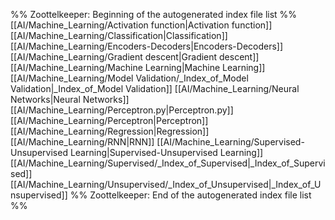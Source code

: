 %% Zoottelkeeper: Beginning of the autogenerated index file list  %%
 [[AI/Machine_Learning/Activation function|Activation function]]
 [[AI/Machine_Learning/Classification|Classification]]
 [[AI/Machine_Learning/Encoders-Decoders|Encoders-Decoders]]
 [[AI/Machine_Learning/Gradient descent|Gradient descent]]
 [[AI/Machine_Learning/Machine Learning|Machine Learning]]
 [[AI/Machine_Learning/Model Validation/_Index_of_Model Validation|_Index_of_Model Validation]]
 [[AI/Machine_Learning/Neural Networks|Neural Networks]]
 [[AI/Machine_Learning/Perceptron.py|Perceptron.py]]
 [[AI/Machine_Learning/Perceptron|Perceptron]]
 [[AI/Machine_Learning/Regression|Regression]]
 [[AI/Machine_Learning/RNN|RNN]]
 [[AI/Machine_Learning/Supervised-Unsupervised Learning|Supervised-Unsupervised Learning]]
 [[AI/Machine_Learning/Supervised/_Index_of_Supervised|_Index_of_Supervised]]
 [[AI/Machine_Learning/Unsupervised/_Index_of_Unsupervised|_Index_of_Unsupervised]]
%% Zoottelkeeper: End of the autogenerated index file list  %%
